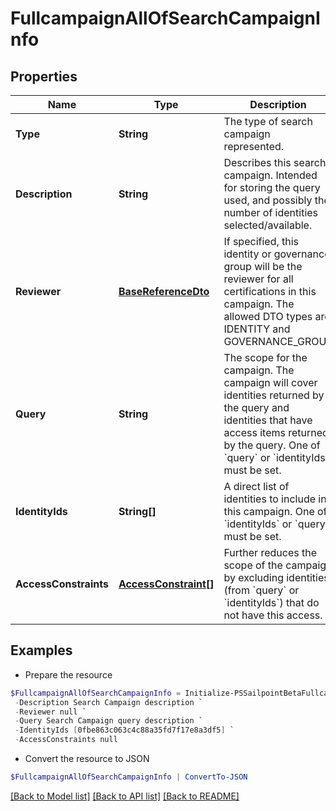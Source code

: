 # FullcampaignAllOfSearchCampaignInfo
## Properties

Name | Type | Description | Notes
------------ | ------------- | ------------- | -------------
**Type** | **String** | The type of search campaign represented. | 
**Description** | **String** | Describes this search campaign. Intended for storing the query used, and possibly the number of identities selected/available. | [optional] 
**Reviewer** | [**BaseReferenceDto**](BaseReferenceDto.md) | If specified, this identity or governance group will be the reviewer for all certifications in this campaign. The allowed DTO types are IDENTITY and GOVERNANCE_GROUP | [optional] 
**Query** | **String** | The scope for the campaign. The campaign will cover identities returned by the query and identities that have access items returned by the query. One of &#x60;query&#x60; or &#x60;identityIds&#x60; must be set. | [optional] 
**IdentityIds** | **String[]** | A direct list of identities to include in this campaign. One of &#x60;identityIds&#x60; or &#x60;query&#x60; must be set. | [optional] 
**AccessConstraints** | [**AccessConstraint[]**](AccessConstraint.md) | Further reduces the scope of the campaign by excluding identities (from &#x60;query&#x60; or &#x60;identityIds&#x60;) that do not have this access. | [optional] 

## Examples

- Prepare the resource
```powershell
$FullcampaignAllOfSearchCampaignInfo = Initialize-PSSailpointBetaFullcampaignAllOfSearchCampaignInfo  -Type ACCESS `
 -Description Search Campaign description `
 -Reviewer null `
 -Query Search Campaign query description `
 -IdentityIds [0fbe863c063c4c88a35fd7f17e8a3df5] `
 -AccessConstraints null
```

- Convert the resource to JSON
```powershell
$FullcampaignAllOfSearchCampaignInfo | ConvertTo-JSON
```

[[Back to Model list]](../README.md#documentation-for-models) [[Back to API list]](../README.md#documentation-for-api-endpoints) [[Back to README]](../README.md)

